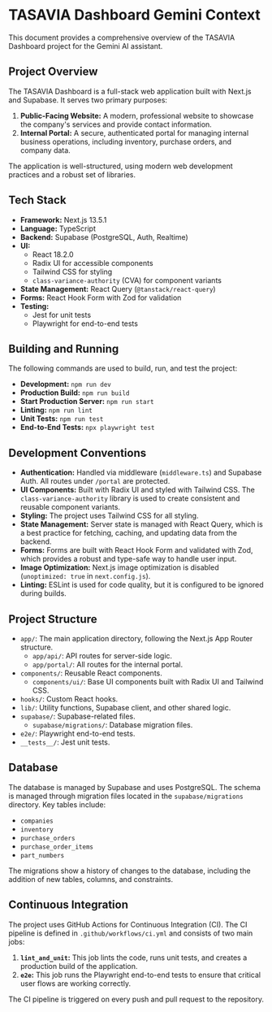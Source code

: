# TASAVIA Dashboard Gemini Context

This document provides a comprehensive overview of the TASAVIA Dashboard project for the Gemini AI assistant.

## Project Overview

The TASAVIA Dashboard is a full-stack web application built with Next.js and Supabase. It serves two primary purposes:

1.  **Public-Facing Website:** A modern, professional website to showcase the company's services and provide contact information.
2.  **Internal Portal:** A secure, authenticated portal for managing internal business operations, including inventory, purchase orders, and company data.

The application is well-structured, using modern web development practices and a robust set of libraries.

## Tech Stack

*   **Framework:** Next.js 13.5.1
*   **Language:** TypeScript
*   **Backend:** Supabase (PostgreSQL, Auth, Realtime)
*   **UI:**
    *   React 18.2.0
    *   Radix UI for accessible components
    *   Tailwind CSS for styling
    *   `class-variance-authority` (CVA) for component variants
*   **State Management:** React Query (`@tanstack/react-query`)
*   **Forms:** React Hook Form with Zod for validation
*   **Testing:**
    *   Jest for unit tests
    *   Playwright for end-to-end tests

## Building and Running

The following commands are used to build, run, and test the project:

*   **Development:** `npm run dev`
*   **Production Build:** `npm run build`
*   **Start Production Server:** `npm run start`
*   **Linting:** `npm run lint`
*   **Unit Tests:** `npm run test`
*   **End-to-End Tests:** `npx playwright test`

## Development Conventions

*   **Authentication:** Handled via middleware (`middleware.ts`) and Supabase Auth. All routes under `/portal` are protected.
*   **UI Components:** Built with Radix UI and styled with Tailwind CSS. The `class-variance-authority` library is used to create consistent and reusable component variants.
*   **Styling:** The project uses Tailwind CSS for all styling.
*   **State Management:** Server state is managed with React Query, which is a best practice for fetching, caching, and updating data from the backend.
*   **Forms:** Forms are built with React Hook Form and validated with Zod, which provides a robust and type-safe way to handle user input.
*   **Image Optimization:** Next.js image optimization is disabled (`unoptimized: true` in `next.config.js`).
*   **Linting:** ESLint is used for code quality, but it is configured to be ignored during builds.

## Project Structure

*   `app/`: The main application directory, following the Next.js App Router structure.
    *   `app/api/`: API routes for server-side logic.
    *   `app/portal/`: All routes for the internal portal.
*   `components/`: Reusable React components.
    *   `components/ui/`: Base UI components built with Radix UI and Tailwind CSS.
*   `hooks/`: Custom React hooks.
*   `lib/`: Utility functions, Supabase client, and other shared logic.
*   `supabase/`: Supabase-related files.
    *   `supabase/migrations/`: Database migration files.
*   `e2e/`: Playwright end-to-end tests.
*   `__tests__/`: Jest unit tests.

## Database

The database is managed by Supabase and uses PostgreSQL. The schema is managed through migration files located in the `supabase/migrations` directory. Key tables include:

*   `companies`
*   `inventory`
*   `purchase_orders`
*   `purchase_order_items`
*   `part_numbers`

The migrations show a history of changes to the database, including the addition of new tables, columns, and constraints.

## Continuous Integration

The project uses GitHub Actions for Continuous Integration (CI). The CI pipeline is defined in `.github/workflows/ci.yml` and consists of two main jobs:

1.  **`lint_and_unit`:** This job lints the code, runs unit tests, and creates a production build of the application.
2.  **`e2e`:** This job runs the Playwright end-to-end tests to ensure that critical user flows are working correctly.

The CI pipeline is triggered on every push and pull request to the repository.
